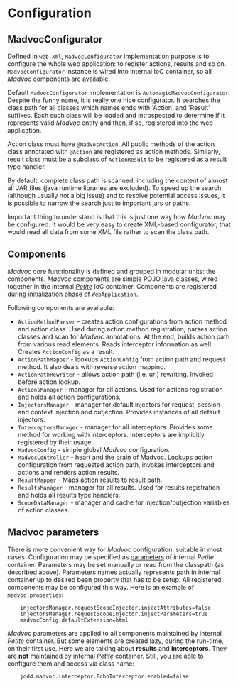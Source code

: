 # Configuration

## MadvocConfigurator

Defined in `web.xml`, `MadvocConfigurator` implementation purpose is to
configure the whole web application: to register actions, results and so
on. `MadvocConfigurator` instance is wired into internal IoC container,
so all *Madvoc* components are available.

Default `MadvocConfigurator` implementation is
`AutomagicMadvocConfigurator`. Despite the funny name, it is really one
nice configurator. It searches the class path for all classes which
names ends with \'Action\' and \'Result\' suffixes. Each such class will
be loaded and introspected to determine if it represents valid *Madvoc*
entity and then, if so, registered into the web application.

Action class must have `@MadvocAction`. All public methods of the action
class annotated with `@Action` are registered as action methods.
Similarly, result class must be a subclass of `ActionResult` to be
registered as a result type handler.

By default, complete class path is scanned, including the content of
almost all JAR files (java runtime libraries are excluded). To speed up
the search (although usually not a big issue) and to resolve potential
access issues, it is possible to narrow the search just to important
jars or paths.

Important thing to understand is that this is just one way how *Madvoc*
may be configured. It would be very easy to create XML-based
configurator, that would read all data from some XML file rather to scan
the class path.


## Components

*Madvoc* core functionality is defined and grouped in modular units: the
components. *Madvoc* components are simple POJO java classes, wired
together in the internal [*Petite*](/petite/) IoC
container. Components are registered during initialization phase of
`WebApplication`.

Following components are available:

* `ActionMethodParser` - creates action configurations from action
  method and action class. Used during action method registration,
  parses action classes and scan for *Madvoc* annotations. At the end,
  builds action path from various read elements. Reads interceptor
  information as well. Creates `ActionConfig` as a result.
* `ActionPathMapper` - lookups `ActionConfig` from action path and
  request method. It also deals with reverse action mapping.
* `ActionPathRewriter` - allows action path (i.e. url) rewriting.
  Invoked before action lookup.
* `ActionsManager` - manager for all actions. Used for actions
  registration and holds all action configurations.
* `InjectorsManager` - manager for default injectors for request,
  session and context injection and outjection. Provides instances of
  all default injectors.
* `InterceptorsManager` - manager for all interceptors. Provides some
  method for working with interceptors. Interceptors are implicitly
  registered by their usage.
* `MadvocConfig` - simple global *Madvoc* configuration.
* `MadvocController` - heart and the brain of Madvoc. Lookups action
  configuration from requested action path, invokes interceptors and
  actions and renders action results.
* `ResultMapper` - Maps action results to result path.
* `ResultsManager` - manager for all results. Used for results
  registration and holds all results type handlers.
* `ScopeDataManager` - manager and cache for injection/outjection
  variables of action classes.

## Madvoc parameters

There is more convenient way for *Madvoc* configuration, suitable in
most cases. Configuration may be specified as
[parameters](/petite/parameters.html) of internal *Petite*
container. Parameters may be set manually or read from the classpath (as
described above). Parameters names actually represents path in internal
container up to desired bean property that has to be setup. All
registered components may be configured this way. Here is an example of
`madvoc.properties`:

~~~~~
    injectorsManager.requestScopeInjector.injectAttributes=false
    injectorsManager.requestScopeInjector.injectParameters=true
    madvocConfig.defaultExtension=html
~~~~~

*Madvoc* parameters are applied to all components maintained by internal
*Petite* container. But some elements are created lazy, during the
run-time, on their first use. Here we are talking about **results** and
**interceptors**. They are **not** maintained by internal *Petite*
container. Still, you are able to configure them and access via class
name:

~~~~~
    jodd.madvoc.interceptor.EchoInterceptor.enabled=false
~~~~~
